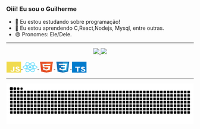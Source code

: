 ### Oiii! Eu sou o Guilherme

- 🔭 Eu estou estudando sobre programação!
- 🌱 Eu estou aprendendo C,React,Nodejs, Mysql, entre outras.
- 😄 Pronomes: Ele/Dele.

<hr>
<div align="center">
  <a href="https://github.com/rafaballerini">
  <img height="180em" src="https://github-readme-stats.vercel.app/api?username=guiifigueiredo&show_icons=true&theme=midnight-purple&include_all_commits=true&count_private=true"/>
  <img height="180em" src="https://github-readme-stats.vercel.app/api/top-langs/?username=guiifigueiredo&layout=compact&langs_count=7&theme=midnight-purple"/>
</div>
  
<div style="display: inline_block"><br>

  <img align="center" alt="Gui-Js" height="30" width="40" src="https://raw.githubusercontent.com/devicons/devicon/master/icons/javascript/javascript-plain.svg">
  <img align="center" alt="Gui-React" height="30" width="40" src="https://raw.githubusercontent.com/devicons/devicon/master/icons/react/react-original.svg">
  <img align="center" alt="Gui-HTML" height="30" width="40" src="https://raw.githubusercontent.com/devicons/devicon/master/icons/html5/html5-original.svg">
  <img align="center" alt="Gui-CSS" height="30" width="40" src="https://raw.githubusercontent.com/devicons/devicon/master/icons/css3/css3-original.svg">
  <img align="center" alt="Gui-Ts" height="30" width="40" src="https://raw.githubusercontent.com/devicons/devicon/master/icons/typescript/typescript-plain.svg">
  
  <hr>
  
  ![Snake animation](https://github.com/guiifigueiredo/guiifigueiredo/blob/output/github-contribution-grid-snake.svg)

</div>
 

  

